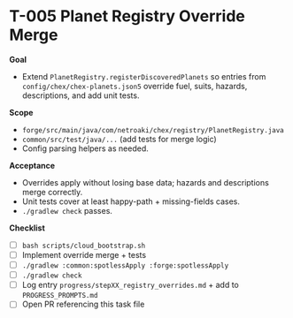 # T-005 Planet Registry Override Merge

**Goal**

- Extend `PlanetRegistry.registerDiscoveredPlanets` so entries from `config/chex/chex-planets.json5` override fuel, suits, hazards, descriptions, and add unit tests.

**Scope**

- `forge/src/main/java/com/netroaki/chex/registry/PlanetRegistry.java`
- `common/src/test/java/...` (add tests for merge logic)
- Config parsing helpers as needed.

**Acceptance**

- Overrides apply without losing base data; hazards and descriptions merge correctly.
- Unit tests cover at least happy-path + missing-fields cases.
- `./gradlew check` passes.

**Checklist**

- [ ] `bash scripts/cloud_bootstrap.sh`
- [ ] Implement override merge + tests
- [ ] `./gradlew :common:spotlessApply :forge:spotlessApply`
- [ ] `./gradlew check`
- [ ] Log entry `progress/stepXX_registry_overrides.md` + add to `PROGRESS_PROMPTS.md`
- [ ] Open PR referencing this task file
